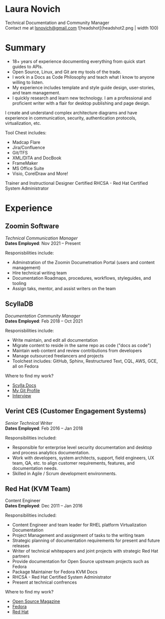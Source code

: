 # Laura Novich 

Technical Documentation and Community Manager  
Contact me at lsnovich@gmail.com
![headshot](headshot2.png | width 100)

# Summary

* 18+ years of experience documenting everything from quick start guides to APIs.   
* Open Source, Linux, and Git are my tools of the trade.   
* I work in a Docs as Code Philosophy and teach what I know to anyone willing to listen.   
* My experience includes template and style guide design, user-stories, and team management.    
* I quickly research and learn new technology.  I am a professional and proficient writer with a flair for desktop publishing and page design.  

I create and understand complex architecture diagrams and have experience in communication, security, authentication protocols, virtualization, etc. 

Tool Chest includes:
* Madcap Flare
* Jira/Confluence
* Git/TFS
* XML/DITA and DocBook
* FrameMaker
* MS Office Suite
* Visio, CorelDraw and More!

Trainer and Instructional Designer
Certified RHCSA - Red Hat Certified System Administrator

# Experience

## Zoomin Software  
*Technical Communication Manager*  
**Dates Employed**: Nov 2021 &ndash; Present  

Responisbilities include:
* Adminstration of the Zoomin Documetnation Portal (users and content management)
* Hire technical writing team
* Documentation Roadmaps, procedures, workflows, styleguides, and tooling
* Assign taks, mentor, and assist writers on the team
## ScyllaDB   
*Documentation Community Manager*   
**Dates Employed**: Feb 2018 &ndash; Oct 2021  

Responisbilities include:
* Write maintain, and edit all documentation 
* Migrate content to reside in the same repo as code ("docs as code")
* Maintain web content and review contributions from developers
* Manage outsourced freelancers and projects
* Toolchest includes: GitHub, Sphinx, Restructured Text, CQL, AWS, GCE, all on Fedora

Where to find my work? 
* [Scylla Docs](https://docs.scylladb.com)
* [My Git Profile](https://github.com/lauranovich)
* [Interview](https://www.scylladb.com/2019/06/13/whats-hot-in-scylla-docs/)

## Verint CES (Customer Engagement Systems)  
*Senior Technical Writer*    
**Dates Employed**: Feb 2016 &ndash; Jan 2018  

Responsibilities included:
* Responsible for enterprise level security documentation and desktop and process analytics documentation. 
* Work with developers, system architects, support, field engineers, UX team, QA, etc. to align customer requirements, features, and documentation needs.
* Skilled in Agile / Scrum development environments. 

## Red Hat (KVM Team)  
Content Engineer  
**Dates Employed**: Dec 2011 &ndash; Jan 2016  

Responsibilities included:
* Content Engineer and team leader for RHEL platform Virtualization Documentation
* Project Management and assignment of tasks to the writing team
* Strategic planning of documentation requirements for present and future releases
* Writer of technical whitepapers and joint projects with strategic Red Hat partners
* Provide documentation for Open Source upstream projects such as Fedora
* Package Maintainer for Fedora KVM Docs
* RHCSA - Red Hat Certified System Administrator
* Present at technical confrences

Where to find my work?
* [Open Source Magazine](https://opensource.com/users/lnovich)
* [Fedora](https://fedoraproject.org/wiki/User:Lnovich)
* [Red Hat](https://access.redhat.com/documentation/en-us/red_hat_enterprise_linux/7/html/virtualization_getting_started_guide/index)
